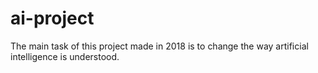 # ai-project
The main task of this project made in 2018 is to change the way artificial intelligence is understood.
